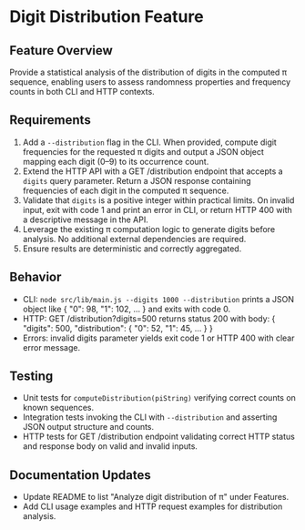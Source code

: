 # Digit Distribution Feature

## Feature Overview
Provide a statistical analysis of the distribution of digits in the computed π sequence, enabling users to assess randomness properties and frequency counts in both CLI and HTTP contexts.

## Requirements

1. Add a `--distribution` flag in the CLI. When provided, compute digit frequencies for the requested π digits and output a JSON object mapping each digit (0–9) to its occurrence count.
2. Extend the HTTP API with a GET /distribution endpoint that accepts a `digits` query parameter. Return a JSON response containing frequencies of each digit in the computed π sequence.
3. Validate that `digits` is a positive integer within practical limits. On invalid input, exit with code 1 and print an error in CLI, or return HTTP 400 with a descriptive message in the API.
4. Leverage the existing π computation logic to generate digits before analysis. No additional external dependencies are required.
5. Ensure results are deterministic and correctly aggregated.

## Behavior

- CLI: `node src/lib/main.js --digits 1000 --distribution` prints a JSON object like { "0": 98, "1": 102, … } and exits with code 0.
- HTTP: GET /distribution?digits=500 returns status 200 with body:
  {
    "digits": 500,
    "distribution": { "0": 52, "1": 45, … }
  }
- Errors: invalid digits parameter yields exit code 1 or HTTP 400 with clear error message.

## Testing

- Unit tests for `computeDistribution(piString)` verifying correct counts on known sequences.
- Integration tests invoking the CLI with `--distribution` and asserting JSON output structure and counts.
- HTTP tests for GET /distribution endpoint validating correct HTTP status and response body on valid and invalid inputs.

## Documentation Updates

- Update README to list "Analyze digit distribution of π" under Features.
- Add CLI usage examples and HTTP request examples for distribution analysis.